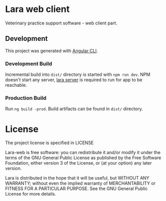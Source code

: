 # Lara web client

Veterinary practice support software - web client part.

## Development

This project was generated with [Angular CLI](https://github.com/angular/angular-cli).

### Development Build

Incremental build into `dist/` directory is started with `npm run dev`. 
NPM doesn't start any server, [lara server](https://github.com/jkusniar/lara) 
is required to run for app to be reachable.  

### Production Build

Run `ng build -prod`. Build artifacts can be found in `dist/` directory.

# License

The project license is specified in LICENSE

Lara-web is free software: you can redistribute it and/or modify
it under the terms of the GNU General Public License as published by
the Free Software Foundation, either version 3 of the License, or
(at your option) any later version.

Lara is distributed in the hope that it will be useful,
but WITHOUT ANY WARRANTY; without even the implied warranty of
MERCHANTABILITY or FITNESS FOR A PARTICULAR PURPOSE.  See the
GNU General Public License for more details.
